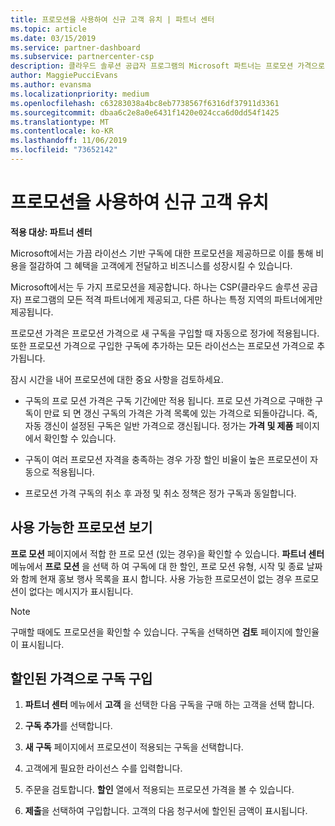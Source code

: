 ```yaml
---
title: 프로모션을 사용하여 신규 고객 유치 | 파트너 센터
ms.topic: article
ms.date: 03/15/2019
ms.service: partner-dashboard
ms.subservice: partnercenter-csp
description: 클라우드 솔루션 공급자 프로그램의 Microsoft 파트너는 프로모션 가격으로 구독을 구입하여 그 절감 혜택을 고객에게 전달할 수 있습니다.
author: MaggiePucciEvans
ms.author: evansma
ms.localizationpriority: medium
ms.openlocfilehash: c63283038a4bc8eb7738567f6316df37911d3361
ms.sourcegitcommit: dbaa6c2e8a0e6431f1420e024cca6d0dd54f1425
ms.translationtype: MT
ms.contentlocale: ko-KR
ms.lasthandoff: 11/06/2019
ms.locfileid: "73652142"
---
```

# <a name="use-promotions-to-attract-new-customers"></a>프로모션을 사용하여 신규 고객 유치  

**적용 대상: 파트너 센터**

<!--[FWLink: https://go.microsoft.com/fwlink/?linkid=852469]-->

Microsoft에서는 가끔 라이선스 기반 구독에 대한 프로모션을 제공하므로 이를 통해 비용을 절감하여 그 혜택을 고객에게 전달하고 비즈니스를 성장시킬 수 있습니다. 

Microsoft에서는 두 가지 프로모션을 제공합니다. 하나는 CSP(클라우드 솔루션 공급자) 프로그램의 모든 적격 파트너에게 제공되고, 다른 하나는 특정 지역의 파트너에게만 제공됩니다.

프로모션 가격은 프로모션 가격으로 새 구독을 구입할 때 자동으로 정가에 적용됩니다. 또한 프로모션 가격으로 구입한 구독에 추가하는 모든 라이선스는 프로모션 가격으로 추가됩니다. 

잠시 시간을 내어 프로모션에 대한 중요 사항을 검토하세요.

-   구독의 프로 모션 가격은 구독 기간에만 적용 됩니다. 프로 모션 가격으로 구매한 구독이 만료 되 면 갱신 구독의 가격은 가격 목록에 있는 가격으로 되돌아갑니다. 즉, 자동 갱신이 설정된 구독은 일반 가격으로 갱신됩니다. 정가는 **가격 및 제품** 페이지에서 확인할 수 있습니다. 

-   구독이 여러 프로모션 자격을 충족하는 경우 가장 할인 비율이 높은 프로모션이 자동으로 적용됩니다.

-   프로모션 가격 구독의 취소 후 과정 및 취소 정책은 정가 구독과 동일합니다.

## <a name="see-available-promotions"></a>사용 가능한 프로모션 보기

**프로 모션** 페이지에서 적합 한 프로 모션 (있는 경우)을 확인할 수 있습니다. **파트너 센터** 메뉴에서 **프로 모션** 을 선택 하 여 구독에 대 한 할인, 프로 모션 유형, 시작 및 종료 날짜와 함께 현재 홍보 행사 목록을 표시 합니다. 사용 가능한 프로모션이 없는 경우 프로모션이 없다는 메시지가 표시됩니다. 

> [!NOTE]  
> 구매할 때에도 프로모션을 확인할 수 있습니다. 구독을 선택하면 **검토** 페이지에 할인율이 표시됩니다.

## <a name="purchase-subscriptions-at-promotion-prices"></a>할인된 가격으로 구독 구입

1. **파트너 센터** 메뉴에서 **고객** 을 선택한 다음 구독을 구매 하는 고객을 선택 합니다. 

2. **구독 추가**를 선택합니다.

3. **새 구독** 페이지에서 프로모션이 적용되는 구독을 선택합니다.

4. 고객에게 필요한 라이선스 수를 입력합니다. 

5. 주문을 검토합니다. **할인** 열에서 적용되는 프로모션 가격을 볼 수 있습니다.  

6.  **제출**을 선택하여 구입합니다. 고객의 다음 청구서에 할인된 금액이 표시됩니다.  



